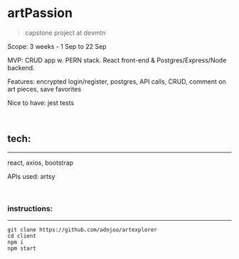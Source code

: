 # artPassion
> capstone project at devmtn

Scope: 3 weeks - 1 Sep to 22 Sep

MVP: CRUD app w. PERN stack. React front-end & Postgres/Express/Node backend.

Features: encrypted login/register, postgres, API calls, CRUD, comment on art pieces, save favorites

Nice to have: jest tests

<br>

## tech:
---
react, axios, bootstrap

APIs used: artsy

<br>

### instructions:
---
```
git clone https://github.com/adnjoo/artexplorer
cd client
npm i
npm start
```